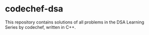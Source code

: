 # codechef-dsa
This repository contains solutions of all problems in the DSA Learning Series by codechef, written in C++.
